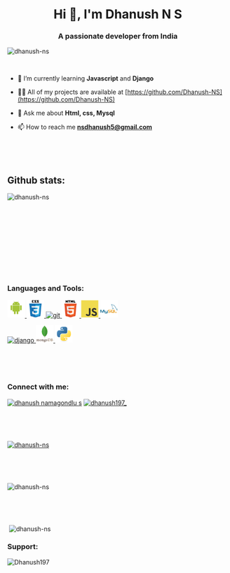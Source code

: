 <h1 align="center">Hi 👋, I'm Dhanush N S</h1>
<h3 align="center">A passionate developer from India</h3>

<p align="left"> <img src="https://komarev.com/ghpvc/?username=dhanush-ns&label=Profile%20views&color=0e75b6&style=flat" alt="dhanush-ns" /> </p>

<p align="left"> <a href="https://twitter.com/" target="blank"><img src="https://img.shields.io/twitter/follow/?logo=twitter&style=for-the-badge" alt="" /></a> </p>

- 🌱 I’m currently learning **Javascript** and **Django**

- 👨‍💻 All of my projects are available at [https://github.com/Dhanush-NS](https://github.com/Dhanush-NS)

- 💬 Ask me about **Html, css, Mysql** 

- 📫 How to reach me **nsdhanush5@gmail.com**
<br>
<br>
<br>

 <h2>Github stats:</h2>
 <p>&nbsp;<img align="left" src="https://github-readme-stats.vercel.app/api?username=dhanush-ns&show_icons=true&locale=en" alt="dhanush-ns" /></p>
<br>
<br>
<br>
<br>
<br>
<br>
<br>
<br>
<br>
<p>
<h3 align="left">Languages and Tools:</h3>
<p align="left"> <a href="https://developer.android.com" target="_blank" rel="noreferrer"> <img src="https://raw.githubusercontent.com/devicons/devicon/master/icons/android/android-original-wordmark.svg" alt="android" width="40" height="40"/> </a> <a href="https://www.w3schools.com/css/" target="_blank" rel="noreferrer"> <img src="https://raw.githubusercontent.com/devicons/devicon/master/icons/css3/css3-original-wordmark.svg" alt="css3" width="40" height="40"/> </a> <a href="https://git-scm.com/" target="_blank" rel="noreferrer"> <img src="https://www.vectorlogo.zone/logos/git-scm/git-scm-icon.svg" alt="git" width="40" height="40"/> </a> <a href="https://www.w3.org/html/" target="_blank" rel="noreferrer"> <img src="https://raw.githubusercontent.com/devicons/devicon/master/icons/html5/html5-original-wordmark.svg" alt="html5" width="40" height="40"/> </a> <a href="https://developer.mozilla.org/en-US/docs/Web/JavaScript" target="_blank" rel="noreferrer"> 
<img src="https://raw.githubusercontent.com/devicons/devicon/master/icons/javascript/javascript-original.svg" alt="javascript" width="40" height="40"/> </a> <a href="https://www.mysql.com/" target="_blank" rel="noreferrer"> <img src="https://raw.githubusercontent.com/devicons/devicon/master/icons/mysql/mysql-original-wordmark.svg" alt="mysql" width="40" height="40"/> </a> </p> <p align="left"> <a href="https://www.djangoproject.com/" target="_blank" rel="noreferrer"> <img src="https://cdn.worldvectorlogo.com/logos/django.svg" alt="django" width="40" height="40"/> </a> <a href="https://www.mongodb.com/" target="_blank" rel="noreferrer"> <img src="https://raw.githubusercontent.com/devicons/devicon/master/icons/mongodb/mongodb-original-wordmark.svg" alt="mongodb" width="40" height="40"/> </a> <a href="https://www.python.org" target="_blank" rel="noreferrer"> <img src="https://raw.githubusercontent.com/devicons/devicon/master/icons/python/python-original.svg" alt="python" width="40" height="40"/> </a> </p>
</p>
<br>
<br>
<br>

<h3 align="left">Connect with me:</h3>
<p align="left">
<a href="https://linkedin.com/in/dhanush namagondlu s" target="blank"><img align="center" src="https://raw.githubusercontent.com/rahuldkjain/github-profile-readme-generator/master/src/images/icons/Social/linked-in-alt.svg" alt="dhanush namagondlu s" height="30" width="40" /></a>
<a href="https://instagram.com/dhanush197_" target="blank"><img align="center" src="https://raw.githubusercontent.com/rahuldkjain/github-profile-readme-generator/master/src/images/icons/Social/instagram.svg" alt="dhanush197_" height="30" width="40" /></a>
</p>
<br>
<br>
<br>
<p align="left"> <a href="https://github.com/ryo-ma/github-profile-trophy"><img src="https://github-profile-trophy.vercel.app/?username=dhanush-ns" alt="dhanush-ns" /></a> </p>


<br>
<br>
<br>

<p><img  src="https://github-readme-stats.vercel.app/api/top-langs?username=dhanush-ns&show_icons=true&locale=en&layout=compact" alt="dhanush-ns" /></p>
<br>
<br>
<br>


<p>&nbsp;<img  src="https://github-readme-streak-stats.herokuapp.com/?user=dhanush-ns&" alt="dhanush-ns" /></p>
<h3 align="left">Support:</h3>
<p><a href="https://www.buymeacoffee.com/Dhanush197"> <img align="left" src="https://cdn.buymeacoffee.com/buttons/v2/default-yellow.png" height="50" width="210" alt="Dhanush197" /></a></p><br><br>
